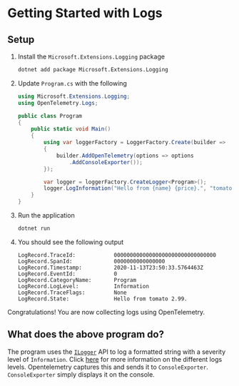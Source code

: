 # Getting Started with Logs

## Setup

1. Install the `Microsoft.Extensions.Logging` package

    ```sh
    dotnet add package Microsoft.Extensions.Logging
    ```

1. Update `Program.cs` with the following

    ```c#
    using Microsoft.Extensions.Logging;
    using OpenTelemetry.Logs;

    public class Program
    {
        public static void Main()
        {
            using var loggerFactory = LoggerFactory.Create(builder =>
            {
                builder.AddOpenTelemetry(options => options
                    .AddConsoleExporter());
            });

            var logger = loggerFactory.CreateLogger<Program>();
            logger.LogInformation("Hello from {name} {price}.", "tomato", 2.99);
        }
    }
    ```

1. Run the application

    ```sh
    dotnet run
    ```

1. You should see the following output

    ```text
    LogRecord.TraceId:            00000000000000000000000000000000
    LogRecord.SpanId:             0000000000000000
    LogRecord.Timestamp:          2020-11-13T23:50:33.5764463Z
    LogRecord.EventId:            0
    LogRecord.CategoryName:       Program
    LogRecord.LogLevel:           Information
    LogRecord.TraceFlags:         None
    LogRecord.State:              Hello from tomato 2.99.
    ```

Congratulations! You are now collecting logs using OpenTelemetry.

<!-- TODO Can we just import the Program.cs file (skip copyright would be nice too) -->

## What does the above program do?

The program uses the
[`ILogger`](https://docs.microsoft.com/dotnet/api/microsoft.extensions.logging.ilogger)
API to log a formatted string with a severity level of `Information`. Click
[here](https://docs.microsoft.com/dotnet/api/microsoft.extensions.logging.loglevel)
for more information on the different logs levels. Opentelemetry captures this
and sends it to `ConsoleExporter`. `ConsoleExporter` simply displays it on the
console.
<!-- TODO extract this common explanation of what ConsoleExporter does -->
